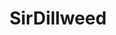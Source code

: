 ---
layout: author
title: "SirDillweed"
categories: authors
role: SirDillweed
image: https://i.imgur.com/Y4OHKPM.png
comments: true
about: "I just enjoy competitive game play"
accomplishments: ""
---